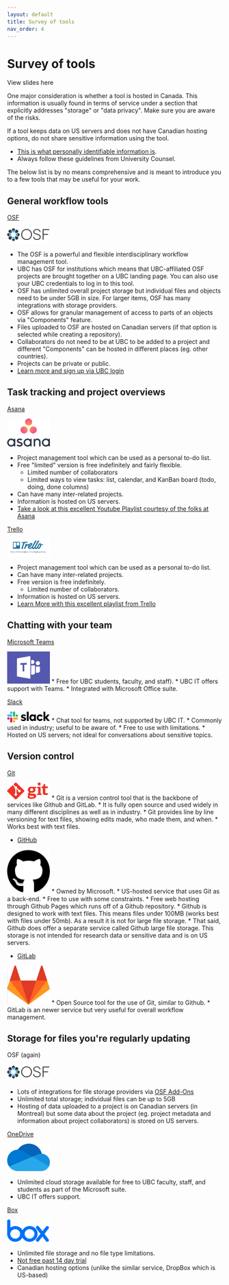 ```yaml
---
layout: default
title: Survey of tools
nav_order: 4
---
```


# Survey of tools

View slides here

One major consideration is whether a tool is hosted in Canada. This information is usually found in terms of service under a section that explicitly addresses "storage" or "data privacy". Make sure you are aware of the risks.

If a tool keeps data on US servers and does not have Canadian hosting options, do not share sensitive information using the tool.
* [This is what personally identifiable information is](https://isit.arts.ubc.ca/personally-identifiable-information).
* Always follow these guidelines from University Counsel.

The below list is by no means comprehensive and is meant to introduce you to a few tools that may be useful for your work.

## General workflow tools

[OSF](https://osf.openscience.ubc.ca/)

<img src="images/osf-logo.png" alt="OSF logo" width="100px" height="auto">

  * The OSF is a powerful and flexible interdisciplinary workflow management tool.
  * UBC has OSF for institutions which means that UBC-affiliated OSF projects are brought together on a UBC landing page. You can also use your UBC credentials to log in to this tool.
  * OSF has unlimited overall project storage but individual files and objects need to be under 5GB in size. For larger items, OSF has many integrations with storage providers.
  * OSF allows for granular management of access to parts of an objects via "Components" feature.
  * Files uploaded to OSF are hosted on Canadian servers (if that option is selected while creating a repository).
  * Collaborators do not need to be at UBC to be added to a project and different "Components" can be hosted in different places (eg. other countries).
  * Projects can be private or public.
  * [Learn more and sign up via UBC login](https://guides.library.ubc.ca/OSF)

## Task tracking and project overviews

[Asana](https://app.asana.com/)

<img src="images/asana-logo.png" alt="Asana logo" width="100px" height="auto">

  * Project management tool which can be used as a personal to-do list.
  * Free "limited" version is free indefinitely and fairly flexible.
    * Limited number of collaborators
    * Limited ways to view tasks: list, calendar, and KanBan board (todo, doing, done columns)
  * Can have many inter-related projects.
  * Information is hosted on US servers.
  * [Take a look at this excellent Youtube Playlist courtesy of the folks at Asana](https://www.youtube.com/playlist?list=PLJFG93oi0wJDMccrrEbbZha0v64Jo63K8)

[Trello](https://trello.com/)

<img src="images/trello-logo.png" alt="Trello logo" width="100px" height="auto">

  * Project management tool which can be used as a personal to-do list.  
  * Can have many inter-related projects.
  * Free version is free indefinitely.
    * Limited number of collaborators.
  * Information is hosted on US servers.
  * [Learn More with this excellent playlist from Trello](https://www.youtube.com/playlist?list=PL4H_oPRK80z5Rq0aBNxeeS5sVPyDrNXCh)

## Chatting with your team

[Microsoft Teams](https://it.ubc.ca/services/email-voice-internet/microsoft-teams)

<img src="images/teams-logo.png" alt="Teams logo" width="100px" height="auto">
  * Free for UBC students, faculty, and staff).
  * UBC IT offers support with Teams.
  * Integrated with Microsoft Office suite.

[Slack](https://slack.com/intl/en-ca/)

<img src="images/slack-logo.png" alt="Slack logo" width="100px" height="auto">
  * Chat tool for teams, not supported by UBC IT.
  * Commonly used in industry; useful to be aware of.
  * Free to use with limitations.
  * Hosted on US servers; not ideal for conversations about sensitive topics.

## Version control

[Git](https://git-scm.com/)

<img src="images/git-logo.png" alt="Git logo" width="100px" height="auto">
  * Git is a version control tool that is the backbone of services like Github and GitLab.
  * It is fully open source and used widely in many different disciplines as well as in industry.
  * Git provides line by line versioning for text files, showing edits made, who made them, and when.
  * Works best with text files.

  * [GitHub](https://github.com/)

  <img src="images/github-logo.png" alt="GitHub logo" width="100px" height="auto">
    * Owned by Microsoft.
    * US-hosted service that uses Git as a back-end.
    * Free to use with some constraints.
    * Free web hosting through Github Pages which runs off of a Github repository.
    * Github is designed to work with text files. This means files under 100MB (works best with files under 50mb). As a result it is not for large file storage.
      * That said, Github does offer a separate service called Github large file storage. This storage is not intended for research data or sensitive data and is on US servers.

  * [GitLab](https://about.gitlab.com/)
  <img src="images/gitlab-logo.png" alt="GitLab logo" width="100px" height="auto">
    * Open Source tool for the use of Git, similar to Github.
    * GitLab is an newer service but very useful for overall workflow management.

## Storage for files you're regularly updating

OSF (again)

<img src="images/osf-logo.png" alt="OSF logo" width="100px" height="auto">

  * Lots of integrations for file storage providers via [OSF Add-Ons](https://www.cos.io/blog/osf-add-ons-help-you-maximize-research-data-storage-and-accessibility)
  * Unlimited total storage; individual files can be up to 5GB
  * Hosting of data uploaded to a project is on Canadian servers (in Montreal) but some data about the project (eg. project metadata and information about project collaborators) is stored on US servers.

[OneDrive](https://it.ubc.ca/services/web-servers-storage/microsoft-onedrive)

<img src="images/onedrive-logo.png" alt="OneDrive logo" width="100px" height="auto">

  * Unlimited cloud storage available for free to UBC faculty, staff, and students as part of the Microsoft suite.
  * UBC IT offers support.

[Box](https://www.box.com)

<img src="images/box-logo.png" alt="Box logo" width="100px" height="auto">

  * Unlimited file storage and no file type limitations.
  * [Not free past 14 day trial](https://www.box.com/pricing)
  * Canadian hosting options (unlike the similar service, DropBox which is US-based)
